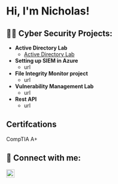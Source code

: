 <h1>Hi, I'm Nicholas! </h1>

<h2>👨‍💻 Cyber Security Projects:</h2>

- <b>Active Directory Lab </b>
  - [Active Directory Lab](https://github.com/NicholasRogers210/ActiveDirectoryLab)
- <b>Setting up SIEM in Azure</b>
  - url
- <b>File Integrity Monitor project</b>
  - url
- <b>Vulnerability Management Lab</b>
  - url
- <b>Rest API</b>
  - url
<h2>Certifcations</h2>
 CompTIA A+ 
<h2> 🤳 Connect with me:</h2>

[<img align="left" alt="JoshMadakor | LinkedIn" width="22px" src="https://cdn.jsdelivr.net/npm/simple-icons@v3/icons/linkedin.svg" />][linkedin]

[linkedin]: https://www.linkedin.com/in/nicholas-rogers-ab4a79243/

<!--
**NicholasRogers210/NicholasRogers210** is a ✨ _special_ ✨ repository because its `README.md` (this file) appears on your GitHub profile.

Here are some ideas to get you started:

- 🔭 I’m currently working on ...
- 🌱 I’m currently learning ...
- 👯 I’m looking to collaborate on ...
- 🤔 I’m looking for help with ...
- 💬 Ask me about ...
- 📫 How to reach me: ...
- 😄 Pronouns: ...
- ⚡ Fun fact: ...
-->
